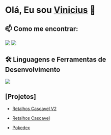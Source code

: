 # Olá, Eu sou [Vinicius](https://github.com/VinniAlves) 👋

## 📫 Como me encontrar:
<div> 
<a href = "mailto:vinicius1delimaalves@gmail.com"><img src="https://img.shields.io/badge/Gmail-D14836?style=for-the-badge&logo=gmail&logoColor=white" target="_blank"></a>
<a href="https://www.linkedin.com/in/vinicius-de-lima-alves-7a1b11204" target="_blank"><img src="https://img.shields.io/badge/-LinkedIn-%230077B5?style=for-the-badge&logo=linkedin&logoColor=white" target="_blank"></a>   
</div>

## 🛠 Linguagens e Ferramentas de Desenvolvimento
<div>                      
  <a href="https://skillicons.dev">
    <img src="https://skillicons.dev/icons?i=html,css,js,react,ts,nodejs,git,firebase,figma" />
  </a>

</div>     

## [Projetos]
- <a href="https://github.com/VinniAlves/Controle-estoque-Retalhos-Cascavel"> Retalhos Cascavel V2</p></a>
- <a href="https://github.com/VinniAlves/Retalhos-Cascavel"> <p>Retalhos Cascavel</p></a>
- <a href="https://github.com/VinniAlves/React_Pokedex"> <p>Pokedex</p></a>

